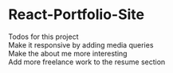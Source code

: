 # React-Portfolio-Site

Todos for this project</br>
Make it responsive by adding media queries</br>
Make the about me more interesting</br>
Add more freelance work to the resume section</br>
